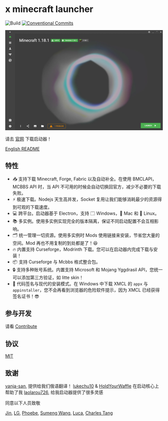 # x minecraft launcher

![Build](https://github.com/Voxelum/x-minecraft-launcher/workflows/Build/badge.svg)
[![Conventional Commits](https://img.shields.io/badge/Conventional%20Commits-1.0.0-yellow.svg)](https://conventionalcommits.org)

![](assets/home.webp)

请去 [官网](https://xmcl.app) 下载启动器！

[English README](./README.md)

## 特性

- 📥 支持下载 Minecraft, Forge, Fabric 以及自动补全。在使用 BMCLAPI，MCBBS API 时，当 API 不可用的时候会自动切换回官方，减少不必要的下载失败。
- ⚡️ 极速下载。Nodejs 天生高并发，Socket 复用让我们能够消耗最少的资源得到可观的下载速度。
- 💻 跨平台。启动器基于 Electron，支持 🗔 Windows，🍎 Mac 和 🐧 Linux。
- 📚 多实例。使用多实例实现完全的版本隔离，保证不同启动配置不会互相影响。
- 🗂 统一管理一切资源。使用多实例时 Mods 使用链接来安装，节省您大量的空间。Mod 再也不用复制的到处都是了！😆
- 🔥 内置支持 Curseforge，Modrinth 下载。您可以在启动器内完成下载与安装！
- 📦 支持 Curseforge 与 Mcbbs 格式整合包。
- 🔒 支持多种账号系统。内置支持 Microsoft 和 Mojang Yggdrasil API，您统一可以添加第三方验证，如 litte skin！
- 🔑 代码签名与现代的安装模式。在 Windows 中下载 XMCL 的 `appx` 与 `appinstaller`，您不会再看到浏览器的危险软件提示，因为 XMCL 已经获得签名证书！😎

## 参与开发

请看 [Contribute](./CONTRIBUTING.md)

## 协议 

[MIT](LICENSE)

## 致谢

[vanja-san](https://github.com/vanja-san), 提供给我们俄语翻译！
[lukechu10](https://github.com/lukechu10) & [HoldYourWaffle](https://github.com/HoldYourWaffle) 在启动核心上帮助了我
[laolarou726](https://github.com/laolarou726), 给我启动器提供了很多灵感

同意以下人员致敬

[Jin](https://github.com/Indexyz), [LG](https://github.com/LasmGratel), [Phoebe](https://github.com/PhoebezZ), [Sumeng Wang](https://github.com/darkkingwsm), [Luca](https://github.com/LucaIsGenius), [Charles Tang](https://github.com/CharlesQT)
